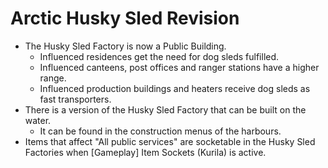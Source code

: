 # Arctic Husky Sled Revision

- The Husky Sled Factory is now a Public Building.
  - Influenced residences get the need for dog sleds fulfilled.
  - Influenced canteens, post offices and ranger stations have a higher range.
  - Influenced production buildings and heaters receive dog sleds as fast transporters.
- There is a version of the Husky Sled Factory that can be built on the water.
  - It can be found in the construction menus of the harbours.
- Items that affect "All public services" are socketable in the Husky Sled Factories when [Gameplay] Item Sockets (Kurila) is active.
